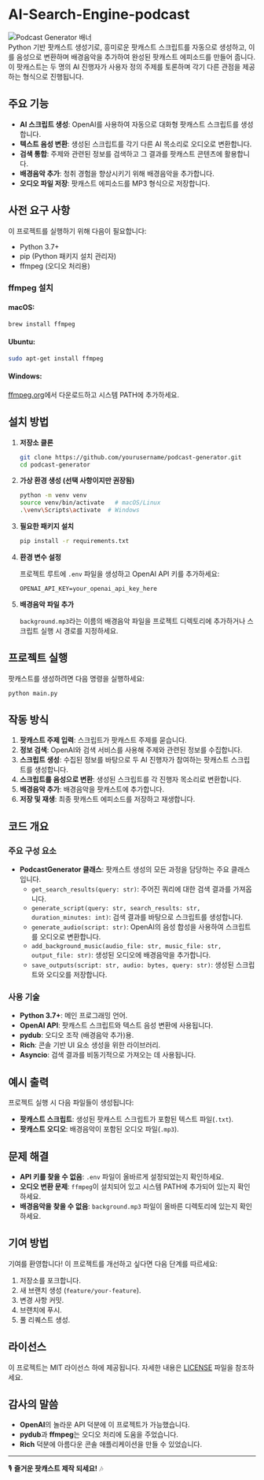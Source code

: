 # AI-Search-Engine-podcast

![Podcast Generator 배너](https://example.com/banner_image.jpg)  
Python 기반 팟캐스트 생성기로, 흥미로운 팟캐스트 스크립트를 자동으로 생성하고, 이를 음성으로 변환하며 배경음악을 추가하여 완성된 팟캐스트 에피소드를 만들어 줍니다. 이 팟캐스트는 두 명의 AI 진행자가 사용자 정의 주제를 토론하며 각기 다른 관점을 제공하는 형식으로 진행됩니다.

## 주요 기능

- **AI 스크립트 생성**: OpenAI를 사용하여 자동으로 대화형 팟캐스트 스크립트를 생성합니다.
- **텍스트 음성 변환**: 생성된 스크립트를 각기 다른 AI 목소리로 오디오로 변환합니다.
- **검색 통합**: 주제와 관련된 정보를 검색하고 그 결과를 팟캐스트 콘텐츠에 활용합니다.
- **배경음악 추가**: 청취 경험을 향상시키기 위해 배경음악을 추가합니다.
- **오디오 파일 저장**: 팟캐스트 에피소드를 MP3 형식으로 저장합니다.

## 사전 요구 사항

이 프로젝트를 실행하기 위해 다음이 필요합니다:

- Python 3.7+
- pip (Python 패키지 설치 관리자)
- ffmpeg (오디오 처리용)

### ffmpeg 설치

#### macOS:
```sh
brew install ffmpeg
```

#### Ubuntu:
```sh
sudo apt-get install ffmpeg
```

#### Windows:
[ffmpeg.org](https://ffmpeg.org/download.html)에서 다운로드하고 시스템 PATH에 추가하세요.

## 설치 방법

1. **저장소 클론**

   ```sh
   git clone https://github.com/yourusername/podcast-generator.git
   cd podcast-generator
   ```

2. **가상 환경 생성 (선택 사항이지만 권장됨)**

   ```sh
   python -m venv venv
   source venv/bin/activate   # macOS/Linux
   .\venv\Scripts\activate  # Windows
   ```

3. **필요한 패키지 설치**

   ```sh
   pip install -r requirements.txt
   ```

4. **환경 변수 설정**

   프로젝트 루트에 `.env` 파일을 생성하고 OpenAI API 키를 추가하세요:

   ```
   OPENAI_API_KEY=your_openai_api_key_here
   ```

5. **배경음악 파일 추가**

   `background.mp3`라는 이름의 배경음악 파일을 프로젝트 디렉토리에 추가하거나 스크립트 실행 시 경로를 지정하세요.

## 프로젝트 실행

팟캐스트를 생성하려면 다음 명령을 실행하세요:

```sh
python main.py
```

## 작동 방식

1. **팟캐스트 주제 입력**: 스크립트가 팟캐스트 주제를 묻습니다.
2. **정보 검색**: OpenAI와 검색 서비스를 사용해 주제와 관련된 정보를 수집합니다.
3. **스크립트 생성**: 수집된 정보를 바탕으로 두 AI 진행자가 참여하는 팟캐스트 스크립트를 생성합니다.
4. **스크립트를 음성으로 변환**: 생성된 스크립트를 각 진행자 목소리로 변환합니다.
5. **배경음악 추가**: 배경음악을 팟캐스트에 추가합니다.
6. **저장 및 재생**: 최종 팟캐스트 에피소드를 저장하고 재생합니다.

## 코드 개요

### 주요 구성 요소

- **PodcastGenerator 클래스**: 팟캐스트 생성의 모든 과정을 담당하는 주요 클래스입니다.
  - `get_search_results(query: str)`: 주어진 쿼리에 대한 검색 결과를 가져옵니다.
  - `generate_script(query: str, search_results: str, duration_minutes: int)`: 검색 결과를 바탕으로 스크립트를 생성합니다.
  - `generate_audio(script: str)`: OpenAI의 음성 합성을 사용하여 스크립트를 오디오로 변환합니다.
  - `add_background_music(audio_file: str, music_file: str, output_file: str)`: 생성된 오디오에 배경음악을 추가합니다.
  - `save_outputs(script: str, audio: bytes, query: str)`: 생성된 스크립트와 오디오를 저장합니다.

### 사용 기술

- **Python 3.7+**: 메인 프로그래밍 언어.
- **OpenAI API**: 팟캐스트 스크립트와 텍스트 음성 변환에 사용됩니다.
- **pydub**: 오디오 조작 (배경음악 추가)용.
- **Rich**: 콘솔 기반 UI 요소 생성을 위한 라이브러리.
- **Asyncio**: 검색 결과를 비동기적으로 가져오는 데 사용됩니다.

## 예시 출력

프로젝트 실행 시 다음 파일들이 생성됩니다:

- **팟캐스트 스크립트**: 생성된 팟캐스트 스크립트가 포함된 텍스트 파일(`.txt`).
- **팟캐스트 오디오**: 배경음악이 포함된 오디오 파일(`.mp3`).

## 문제 해결

- **API 키를 찾을 수 없음**: `.env` 파일이 올바르게 설정되었는지 확인하세요.
- **오디오 변환 문제**: `ffmpeg`이 설치되어 있고 시스템 PATH에 추가되어 있는지 확인하세요.
- **배경음악을 찾을 수 없음**: `background.mp3` 파일이 올바른 디렉토리에 있는지 확인하세요.

## 기여 방법

기여를 환영합니다! 이 프로젝트를 개선하고 싶다면 다음 단계를 따르세요:

1. 저장소를 포크합니다.
2. 새 브랜치 생성 (`feature/your-feature`).
3. 변경 사항 커밋.
4. 브랜치에 푸시.
5. 풀 리퀘스트 생성.

## 라이선스

이 프로젝트는 MIT 라이선스 하에 제공됩니다. 자세한 내용은 [LICENSE](LICENSE) 파일을 참조하세요.

## 감사의 말씀

- **OpenAI**의 놀라운 API 덕분에 이 프로젝트가 가능했습니다.
- **pydub**과 **ffmpeg**는 오디오 처리에 도움을 주었습니다.
- **Rich** 덕분에 아름다운 콘솔 애플리케이션을 만들 수 있었습니다.

---

🎙️ **즐거운 팟캐스트 제작 되세요!** 🎶

